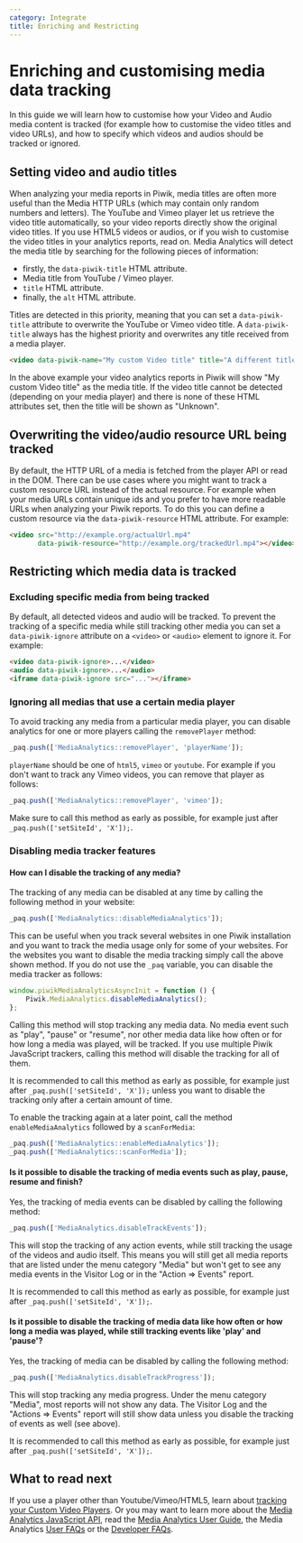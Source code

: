 ```yaml
---
category: Integrate
title: Enriching and Restricting 
---
```

# Enriching and customising media data tracking

In this guide we will learn how to customise how your Video and Audio media content is tracked 
(for example how to customise the video titles and video URLs), and how to specify which videos and audios should be tracked or ignored.
 
## Setting video and audio titles

When analyzing your media reports in Piwik, media titles are often more useful than the Media HTTP URLs (which may contain only 
random numbers and letters). The YouTube and Vimeo player let us retrieve the video title automatically, 
so your video reports directly show the original video titles. 
If you use HTML5 videos or audios, or if you wish to customise the video titles in your analytics reports, read on. 
Media Analytics will detect the media title by searching for the following pieces of information:

* firstly, the `data-piwik-title` HTML attribute.
* Media title from YouTube / Vimeo player.
* `title` HTML attribute.
* finally, the `alt` HTML attribute.

Titles are detected in this priority, meaning that you can set a `data-piwik-title` attribute to overwrite
the YouTube or Vimeo video title. A `data-piwik-title` always has the highest priority and overwrites any title 
received from a media player.

```html
<video data-piwik-name="My custom Video title" title="A different title"></video>
```

In the above example your video analytics reports in Piwik will show "My custom Video title" as the media title. 
If the video title cannot be detected (depending on your media player) and there is none of these HTML attributes set, 
then the title will be shown as "Unknown".

## Overwriting the video/audio resource URL being tracked

By default, the HTTP URL of a media is fetched from the player API or read in the DOM. There can be use cases
 where you might want to track a custom resource URL instead of the actual resource. For example when your media
  URLs contain unique ids and you prefer to have more readable  URLs when analyzing your Piwik reports.
To do this you can define a custom resource via the `data-piwik-resource` HTML attribute. For example:

```html
<video src="http://example.org/actualUrl.mp4"
       data-piwik-resource="http://example.org/trackedUrl.mp4"></video>
```

## Restricting which media data is tracked

### Excluding specific media from being tracked

By default, all detected videos and audio will be tracked. To prevent the tracking of a specific media while still tracking 
other media you can set a `data-piwik-ignore` attribute on a `<video>` or `<audio>` element to ignore it. For example:

```html
<video data-piwik-ignore>...</video>
<audio data-piwik-ignore>...</audio>
<iframe data-piwik-ignore src="..."></iframe>
```

### Ignoring all medias that use a certain media player

To avoid tracking any media from a particular media player, 
you can disable analytics for one or more players calling the `removePlayer` method:

```js
_paq.push(['MediaAnalytics::removePlayer', 'playerName']);
```

`playerName` should be one of `html5`, `vimeo` or `youtube`. 
For example if you don't want to track any Vimeo videos, you can remove that player as follows:
 
```js
_paq.push(['MediaAnalytics::removePlayer', 'vimeo']);
```
 
Make sure to call this method as early as possible, for example just after `_paq.push(['setSiteId', 'X']);`. 

### Disabling media tracker features

#### How can I disable the tracking of any media?

The tracking of any media can be disabled at any time by calling the following method in your website:

```js
_paq.push(['MediaAnalytics::disableMediaAnalytics']);
```

This can be useful when you track several websites in one Piwik installation and you want to track the media usage
only for some of your websites. For the websites you want to disable the media tracking simply call the above shown
method. If you do not use the `_paq` variable, you can disable the media tracker as follows:
 
```js
window.piwikMediaAnalyticsAsyncInit = function () {
    Piwik.MediaAnalytics.disableMediaAnalytics();
};
```

Calling this method will stop tracking any media data. No media event such as "play", "pause" or "resume", nor other media
data like how often or for how long a media was played, will be tracked. If you use multiple Piwik JavaScript trackers, 
calling this method will disable the tracking for all of them. 

It is recommended to call this method as early as possible, for example just after `_paq.push(['setSiteId', 'X']);` unless
you want to disable the tracking only after a certain amount of time.

To enable the tracking again at a later point, call the method `enableMediaAnalytics` followed by a `scanForMedia`:

```js
_paq.push(['MediaAnalytics::enableMediaAnalytics']);
_paq.push(['MediaAnalytics::scanForMedia']);
```

#### Is it possible to disable the tracking of media events such as play, pause, resume and finish?

Yes, the tracking of media events can be disabled by calling the following method:

```js
_paq.push(['MediaAnalytics.disableTrackEvents']);
```

This will stop the tracking of any action events, while still tracking the usage of the videos and audio itself. This means
you will still get all media reports that are listed under the menu category "Media" but won't get to see any media events in the 
Visitor Log or in the "Action => Events" report.
 
It is recommended to call this method as early as possible, for example just after `_paq.push(['setSiteId', 'X']);`.

#### Is it possible to disable the tracking of media data like how often or how long a media was played, while still tracking events like 'play' and 'pause'?

Yes, the tracking of media can be disabled by calling the following method:

```js
_paq.push(['MediaAnalytics.disableTrackProgress']);
```

This will stop tracking any media progress. Under the menu category "Media", most reports will not show any data. 
The Visitor Log and the "Actions => Events" report will still show data unless you disable the tracking of events as well (see above).
 
It is recommended to call this method as early as possible, for example just after `_paq.push(['setSiteId', 'X']);`.


## What to read next

If you use a player other than Youtube/Vimeo/HTML5, learn about [tracking your Custom Video Players](/guides/media-analytics/custom-player). 
Or you may want to learn more about the [Media Analytics JavaScript API](/guides/media-analytics/reference), 
 read the [Media Analytics User Guide](https://piwik.org/docs/media-analytics/), 
 the Media Analytics [User FAQs](https://piwik.org/faq/media-analytics/) or the [Developer FAQs](/guides/media-analytics/faq).